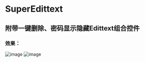 # SuperEdittext
## 附带一键删除、密码显示隐藏Edittext组合控件

### 效果：

![image](https://github.com/catcatmyCat/SuperEdittext/blob/master/superedittext/xiaoguo1.png)
 ![image](https://github.com/catcatmyCat/SuperEdittext/blob/master/superedittext/xiaoguo2.png)
